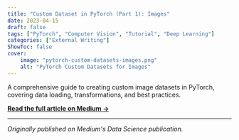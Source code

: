 ```yaml
---
title: "Custom Dataset in PyTorch (Part 1): Images"
date: 2023-04-15
draft: false
tags: ["PyTorch", "Computer Vision", "Tutorial", "Deep Learning"]
categories: ["External Writing"]
ShowToc: false
cover:
    image: "pytorch-custom-datasets-images.png"
    alt: "PyTorch Custom Datasets for Images"
---
```


A comprehensive guide to creating custom image datasets in PyTorch, covering data loading, transformations, and best practices.

[**Read the full article on Medium →**](https://medium.com/data-science/custom-dataset-in-pytorch-part-1-images-2df3152895)

---

*Originally published on Medium's Data Science publication.*
